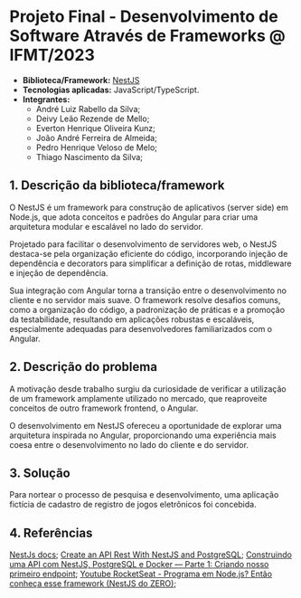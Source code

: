 # Projeto Final - Desenvolvimento de Software Através de Frameworks @ IFMT/2023

- **Biblioteca/Framework:** [NestJS](https://nestjs.com/)
- **Tecnologias aplicadas:** JavaScript/TypeScript.
- **Integrantes:**
  - André Luiz Rabello da Silva;
  - Deivy Leão Rezende de Mello;
  - Everton Henrique Oliveira Kunz;
  - João André Ferreira de Almeida;
  - Pedro Henrique Veloso de Melo;
  - Thiago Nascimento da Silva;


## 1. Descrição da biblioteca/framework

O NestJS é um framework para construção de aplicativos (server side) em Node.js, que adota conceitos e padrões do Angular para criar uma arquitetura modular e escalável no lado do servidor.
  
Projetado para facilitar o desenvolvimento de servidores web, o NestJS destaca-se pela organização eficiente do código, incorporando injeção de dependência e decorators para simplificar a definição de rotas, middleware e injeção de dependência.

Sua integração com Angular torna a transição entre o desenvolvimento no cliente e no servidor mais suave. O framework resolve desafios comuns, como a organização do código, a padronização de práticas e a promoção da testabilidade, resultando em aplicações robustas e escaláveis, especialmente adequadas para desenvolvedores familiarizados com o Angular.

## 2. Descrição do problema

A motivação desde trabalho surgiu da curiosidade de verificar a utilização de um framework amplamente utilizado no mercado, que reaproveite conceitos de outro framework frontend, o Angular.

O desenvolvimento em NestJS ofereceu a oportunidade de explorar uma arquitetura inspirada no Angular, proporcionando uma experiência mais coesa entre o desenvolvimento no lado do cliente e do servidor.

## 3. Solução

Para nortear o processo de pesquisa e desenvolvimento, uma aplicação fictícia de cadastro de registro de jogos eletrônicos foi concebida.

## 4. Referências

[NestJs docs](https://docs.nestjs.com/);
[Create an API Rest With NestJS and PostgreSQL](https://medium.com/swlh/create-an-api-rest-with-nestjs-1954723e8234);
[Construindo uma API com NestJS, PostgreSQL e Docker — Parte 1: Criando nosso primeiro endpoint](https://medium.com/@iago.maiasilva/construindo-uma-api-com-nestjs-postgresql-e-docker-parte-1-criando-nosso-primeiro-endpoint-248d4b8ecc9c);
[Youtube RocketSeat - Programa em Node.js? Então conheça esse framework (NestJS do ZERO)](https://www.youtube.com/watch?v=TRa55WbWnvQ&t=1685s);

